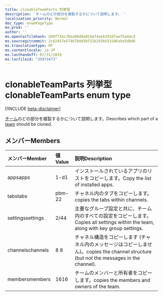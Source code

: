```yaml
---
title: clonableTeamParts 列挙型
description: 'チームのどの部分を複製するかについて説明します。 '
localization_priority: Normal
doc_type: enumPageType
ms.prod: ''
author: ''
ms.openlocfilehash: dd9f71bc7bba90d8a854af4aeb3918faef5a4ac4
ms.sourcegitcommit: 2c62457e57467b8d50f21b255b553106a9a5d8d6
ms.translationtype: MT
ms.contentlocale: ja-JP
ms.lasthandoff: 07/31/2019
ms.locfileid: "35973473"
---
```

# <a name="clonableteamparts-enum-type"></a><span data-ttu-id="3a2c6-103">clonableTeamParts 列挙型</span><span class="sxs-lookup"><span data-stu-id="3a2c6-103">clonableTeamParts enum type</span></span>

[!INCLUDE [beta-disclaimer](../../includes/beta-disclaimer.md)]

<span data-ttu-id="3a2c6-104">[チーム](../resources/team.md)のどの部分を複製するかについて説明します。</span><span class="sxs-lookup"><span data-stu-id="3a2c6-104">Describes which part of a [team](../resources/team.md) should be cloned.</span></span> 

## <a name="members"></a><span data-ttu-id="3a2c6-105">メンバー</span><span class="sxs-lookup"><span data-stu-id="3a2c6-105">Members</span></span>

| <span data-ttu-id="3a2c6-106">メンバー</span><span class="sxs-lookup"><span data-stu-id="3a2c6-106">Member</span></span> | <span data-ttu-id="3a2c6-107">値</span><span class="sxs-lookup"><span data-stu-id="3a2c6-107">Value</span></span>| <span data-ttu-id="3a2c6-108">説明</span><span class="sxs-lookup"><span data-stu-id="3a2c6-108">Description</span></span> |
|:---------------|:--------|:----------|
|<span data-ttu-id="3a2c6-109">apps</span><span class="sxs-lookup"><span data-stu-id="3a2c6-109">apps</span></span>|<span data-ttu-id="3a2c6-110">1-d</span><span class="sxs-lookup"><span data-stu-id="3a2c6-110">1</span></span>|<span data-ttu-id="3a2c6-111">インストールされているアプリのリストをコピーします。</span><span class="sxs-lookup"><span data-stu-id="3a2c6-111">Copy the list of installed apps.</span></span>|
|<span data-ttu-id="3a2c6-112">tabs</span><span class="sxs-lookup"><span data-stu-id="3a2c6-112">tabs</span></span>|<span data-ttu-id="3a2c6-113">pbm-2</span><span class="sxs-lookup"><span data-stu-id="3a2c6-113">2</span></span>|<span data-ttu-id="3a2c6-114">チャネル内のタブをコピーします。</span><span class="sxs-lookup"><span data-stu-id="3a2c6-114">copies the tabs within channels.</span></span>|
|<span data-ttu-id="3a2c6-115">settings</span><span class="sxs-lookup"><span data-stu-id="3a2c6-115">settings</span></span>|<span data-ttu-id="3a2c6-116">2/4</span><span class="sxs-lookup"><span data-stu-id="3a2c6-116">4</span></span>|<span data-ttu-id="3a2c6-117">主要なグループ設定と共に、チーム内のすべての設定をコピーします。</span><span class="sxs-lookup"><span data-stu-id="3a2c6-117">Copies all settings within the team, along with key group settings.</span></span>|
|<span data-ttu-id="3a2c6-118">channels</span><span class="sxs-lookup"><span data-stu-id="3a2c6-118">channels</span></span>|<span data-ttu-id="3a2c6-119">8 </span><span class="sxs-lookup"><span data-stu-id="3a2c6-119">8</span></span>|<span data-ttu-id="3a2c6-120">チャネル構造をコピーします (チャネル内のメッセージはコピーしません)。</span><span class="sxs-lookup"><span data-stu-id="3a2c6-120">copies the channel structure (but not the messages in the channel).</span></span>|
|<span data-ttu-id="3a2c6-121">members</span><span class="sxs-lookup"><span data-stu-id="3a2c6-121">members</span></span>|<span data-ttu-id="3a2c6-122">16</span><span class="sxs-lookup"><span data-stu-id="3a2c6-122">16</span></span>|<span data-ttu-id="3a2c6-123">チームのメンバーと所有者をコピーします。</span><span class="sxs-lookup"><span data-stu-id="3a2c6-123">copies the members and owners of the team.</span></span>|

